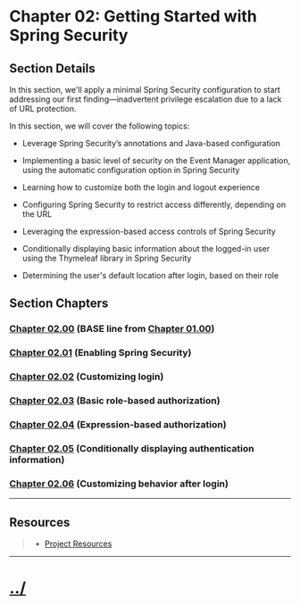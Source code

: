 # Chapter 02: Getting Started with Spring Security


## Section Details
In this section, we'll apply a minimal Spring Security configuration to start addressing our
first finding—inadvertent privilege escalation due to a lack of URL protection.

In this section, we will cover the following topics:

* Leverage Spring Security’s annotations and Java-based configuration

* Implementing a basic level of security on the Event Manager application, using the automatic configuration option in Spring Security

* Learning how to customize both the login and logout experience

* Configuring Spring Security to restrict access differently, depending on the URL

* Leveraging the expression-based access controls of Spring Security

* Conditionally displaying basic information about the logged-in user using the Thymeleaf library in Spring Security

* Determining the user's default location after login, based on their role


## Section Chapters

### [Chapter 02.00](./chapter02.00/) (BASE line from [Chapter 01.00](./../chapter01/chapter01.00/))

### [Chapter 02.01](./chapter02.01/) (Enabling Spring Security)

### [Chapter 02.02](./chapter02.02/) (Customizing login)

### [Chapter 02.03](./chapter02.03/) (Basic role-based authorization)

### [Chapter 02.04](./chapter02.04/) (Expression-based authorization)

### [Chapter 02.05](./chapter02.05/) (Conditionally displaying authentication information)

### [Chapter 02.06](./chapter02.06/) (Customizing behavior after login)


---

## Resources
> * [Project Resources](../docs/resources.md)

---

# [../](../README.md)
